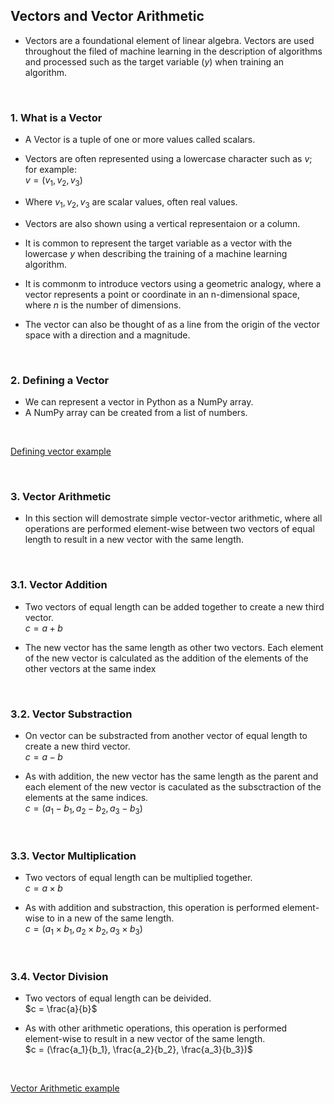 ## Vectors and Vector Arithmetic
* Vectors are a foundational element of linear algebra. Vectors are used throughout the filed of machine learning in the description of algorithms and processed such as the target variable ($y$) when training an algorithm.

</br>

### 1. What is a Vector
* A Vector is a tuple of one or more values called scalars.
* Vectors are often represented using a lowercase character such as $v$; for example:
<br>$v = (v_1, v_2, v_3)$

* Where $v_1, v_2, v_3$ are scalar values, often real values.
* Vectors are also shown using a vertical representaion or a column.
* It is common to represent the target variable as a vector with the lowercase $y$ when describing the training of a machine learning algorithm.
* It is commonm to introduce vectors using a geometric analogy, where a vector represents a point or coordinate in an n-dimensional space, where $n$ is the number of dimensions.
* The vector can also be thought of as a line from the origin of the vector space with a direction and a magnitude.

</br>

### 2. Defining a Vector
* We can represent a vector in Python as a NumPy array.
* A NumPy array can be created from a list of numbers.

</br>

[Defining vector example](./defining_vector.py)

</br>

### 3. Vector Arithmetic
* In this section will demostrate simple vector-vector arithmetic, where all operations are performed element-wise between two vectors of equal length to result in a new vector with the same length.

</br>

### 3.1. Vector Addition
* Two vectors of equal length can be added together to create a new third vector.
<br>$c = a + b$

* The new vector has the same length as other two vectors. Each element of the new vector is calculated as the addition of the elements of the other vectors at the same index

</br>

### 3.2. Vector Substraction
* On vector can be substracted from another vector of equal length to create a new third vector.
<br>$c = a - b$

* As with addition, the new vector has the same length as the parent and each element of the new vector is caculated as the subsctraction of the elements at the same indices.
<br>$c = (a_1 - b_1, a_2 - b_2, a_3 - b_3)$

</br>

### 3.3. Vector Multiplication
* Two vectors of equal length can be multiplied together.
<br>$c = a \times b$

* As with addition and substraction, this operation is performed element-wise to in a new of the same length.
<br>$c = (a_1 \times b_1, a_2 \times b_2, a_3 \times b_3)$

</br>

### 3.4. Vector Division
* Two vectors of equal length can be deivided.
<br> $c = \frac{a}{b}$

* As with other arithmetic operations, this operation is performed element-wise to result in a new vector of the same length.
<br>$c = (\frac{a_1}{b_1}, \frac{a_2}{b_2}, \frac{a_3}{b_3})$

</br>

[Vector Arithmetic example](vector_arthmetic.py)